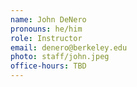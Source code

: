 ```yaml
---
name: John DeNero
pronouns: he/him
role: Instructor
email: denero@berkeley.edu
photo: staff/john.jpeg
office-hours: TBD
---
```

